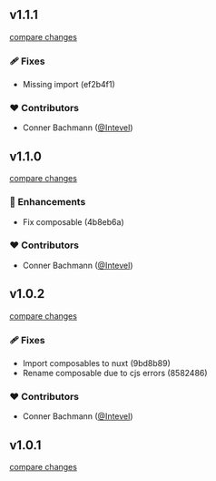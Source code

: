 
## v1.1.1

[compare changes](https://undefined/undefined/compare/v1.1.0...v1.1.1)


### 🩹 Fixes

  - Missing import (ef2b4f1)

### ❤️  Contributors

- Conner Bachmann ([@Intevel](http://github.com/Intevel))

## v1.1.0

[compare changes](https://undefined/undefined/compare/v1.0.2...v1.1.0)


### 🚀 Enhancements

  - Fix composable (4b8eb6a)

### ❤️  Contributors

- Conner Bachmann ([@Intevel](http://github.com/Intevel))

## v1.0.2

[compare changes](https://undefined/undefined/compare/v1.0.1...v1.0.2)


### 🩹 Fixes

  - Import composables to nuxt (9bd8b89)
  - Rename composable due to cjs errors (8582486)

### ❤️  Contributors

- Conner Bachmann ([@Intevel](http://github.com/Intevel))

## v1.0.1

[compare changes](https://undefined/undefined/compare/v1.0.0...v1.0.1)

